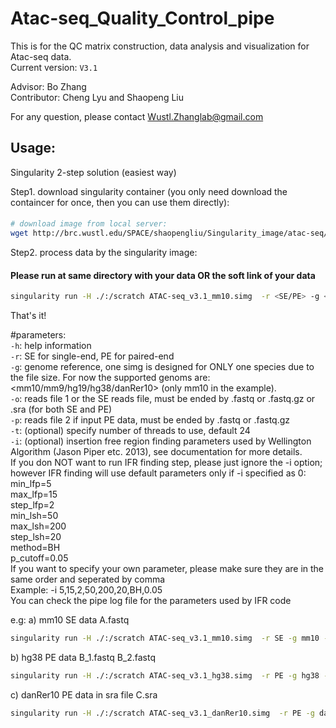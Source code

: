 # Atac-seq_Quality_Control_pipe
This is for the QC matrix construction, data analysis and visualization for Atac-seq data.  
Current version: `V3.1`   

Advisor: Bo Zhang  
Contributor: Cheng Lyu and Shaopeng Liu  

For any question, please contact Wustl.Zhanglab@gmail.com  


## Usage:  
Singularity 2-step solution (easiest way)  

Step1. download singularity container (you only need download the containcer for once, then you can use them directly):  
####  
```bash
# download image from local server:  
wget http://brc.wustl.edu/SPACE/shaopengliu/Singularity_image/atac-seq/ATAC-seq_v3.1_mm10.simg  
```

Step2. process data by the singularity image: 
#### Please run at same directory with your data OR the soft link of your data    
```bash
singularity run -H ./:/scratch ATAC-seq_v3.1_mm10.simg  -r <SE/PE> -g <mm10>  -o <read_file1>  -p <read_file2>  
```

That's it!

#parameters:  
`-h`: help information  
`-r`: SE for single-end, PE for paired-end  
`-g`: genome reference, one simg is designed for ONLY one species due to the file size. For now the supported genoms are: <mm10/mm9/hg19/hg38/danRer10> (only mm10 in the example).  
`-o`: reads file 1 or the SE reads file, must be ended by .fastq or .fastq.gz or .sra (for both SE and PE)  
`-p`: reads file 2 if input PE data, must be ended by .fastq or .fastq.gz  
`-t`: (optional) specify number of threads to use, default 24  
`-i`: (optional) insertion free region finding parameters used by Wellington Algorithm (Jason Piper etc. 2013), see documentation for more details.  
       If you don NOT want to run IFR finding step, please just ignore the -i option; however IFR finding will use default parameters only if -i specified as 0:  
      min_lfp=5  
      max_lfp=15  
      step_lfp=2  
      min_lsh=50  
      max_lsh=200  
      step_lsh=20  
      method=BH  
      p_cutoff=0.05  
      If you want to specify your own parameter, please make sure they are in the same order and seperated by comma  
      Example: -i 5,15,2,50,200,20,BH,0.05  
      You can check the pipe log file for the parameters used by IFR code  

e.g:
a) mm10 SE data A.fastq  
```bash
singularity run -H ./:/scratch ATAC-seq_v3.1_mm10.simg  -r SE -g mm10 -o A.fastq  
```
b) hg38 PE data B_1.fastq B_2.fastq  
```bash
singularity run -H ./:/scratch ATAC-seq_v3.1_hg38.simg  -r PE -g hg38 -o B_1.fastq  -p B_2.fastq  
```
c) danRer10 PE data in sra file C.sra  
```bash
singularity run -H ./:/scratch ATAC-seq_v3.1_danRer10.simg  -r PE -g danRer10 -o C.sra  
```




